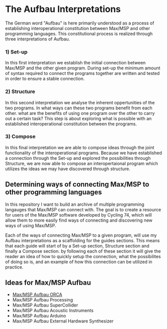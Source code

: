 # The Aufbau Interpretations
The German word "Aufbau" is here primarily understood as a process of establishing interoperational constitution between Max/MSP and other programming languages. This constitutional process is realized through three interpretations of Aufbau.

### 1) Set-up
In this first interpretation we establish the initial connection between Max/MSP and the other given program. During set-up the minimum amount of syntax required to connect the programs together are written and tested in order to ensure a stable connection.

### 2) Structure
In this second interpretation we analyse the inherent oppertunities of the two programs. In what ways can these two programs benefit from each other. what are the benefits of using one program over the other to carry out a certain task? This step is about exploring what is possible with an established interoperational constitution between the programs.

### 3) Compose
In this final interpretation we are able to compose ideas through the joint functionality of the interoperational programs. Because we have established a connection through the Set-up and explored the possibilities through Structure, we are now able to compose an interopertaional program which utilizes the ideas we may have discovered through structure.

## Determining ways of connecting Max/MSP to other programming languages
In this repository I want to build an archive of multiple programming langauges that Max/MSP can connect with. The goal is to create a resource for users of the Max/MSP software developed by Cycling 74, which will allow them to more easily find ways of connecting and discovering new ways of using Max/MSP.

Each of the ways of connecting Max/MSP to a given program, will use my Aufbau interpretations as a scaffolding for the guides sections. This means that each guide will start of by a Set-up section, Structure section and finally a Compose section. by following each of these section it will give the reader an idea of how to quickly setup the connection, what the possibilites of doing so is, and an example of how this connection can be utilized in practice. 

## Ideas for Max/MSP Aufbau
- [Max/MSP Aufbau ORCA](https://github.com/L4COUR/Aufbau/tree/master/MaxMSP%20Aufbau%20ORCA)
- Max/MSP Aufbau Processing
- Max/MSP Aufbau SuperCollider
- Max/MSP Aufbau Acoustic Instruments
- Max/MSP Aufbau Arduino
- Max/MSP Aufbau External Hardware Synthesizer
